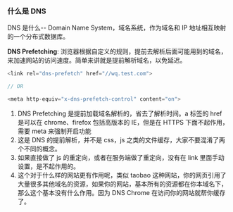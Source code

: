### 什么是 DNS

DNS 是什么-- Domain Name System，域名系统，作为域名和 IP 地址相互映射的一个分布式数据库。

**DNS Prefetching**: 浏览器根据自定义的规则，提前去解析后面可能用到的域名，来加速网站的访问速度。简单来讲就是提前解析域名，以免延迟。

```js
<link rel="dns-prefetch" href="//wq.test.com">

// OR

<meta http-equiv="x-dns-prefetch-control" content="on">
```

1. DNS Prefetching 是提前加载域名解析的，省去了解析时间。a 标签的 href 是可以在 chrome、firefox 包括高版本的 IE，但是在 HTTPS 下面不起作用，需要 meta 来强制开启功能
2. 这是 DNS 的提前解析，并不是 css，js 之类的文件缓存，大家不要混淆了两个不同的概念。
3. 如果直接做了 js 的重定向，或者在服务端做了重定向，没有在 link 里面手动设置，是不起作用的。
4. 这个对于什么样的网站更有作用呢，类似 taobao 这种网站，你的网页引用了大量很多其他域名的资源，如果你的网站，基本所有的资源都在你本域名下，那么这个基本没有什么作用。因为 DNS Chrome 在访问你的网站就帮你缓存了。
